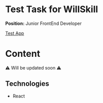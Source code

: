 # Test Task for WillSkill

**Position:** Junior FrontEnd Developer

<a href="https://mordvintsevmv.github.io/willskill_test">Test App</a>

# Content

⚠ Will be updated soon ⚠

## Technologies

- React
